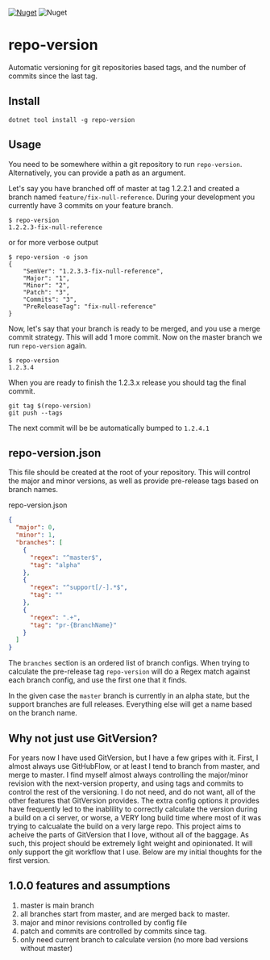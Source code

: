 [![Nuget](https://img.shields.io/nuget/v/repo-version?style=plastic)](https://www.nuget.org/packages/repo-version)
![Nuget](https://img.shields.io/nuget/dt/repo-version?style=plastic)

# repo-version
Automatic versioning for git repositories based tags, and the number of commits since the last tag.

## Install

```
dotnet tool install -g repo-version
```

## Usage

You need to be somewhere within a git repository to run `repo-version`. Alternatively, you can provide a path as an argument.

Let's say you have branched off of master at tag 1.2.2.1 and created a branch named `feature/fix-null-reference`.
During your development you currently have 3 commits on your feature branch.

```
$ repo-version
1.2.2.3-fix-null-reference
```

or for more verbose output

```
$ repo-version -o json
{
    "SemVer": "1.2.3.3-fix-null-reference",
    "Major": "1",
    "Minor": "2",
    "Patch": "3",
    "Commits": "3",
    "PreReleaseTag": "fix-null-reference"
}

```

Now, let's say that your branch is ready to be merged, and you use a merge commit strategy. This will add 1 more commit.
Now on the master branch we run `repo-version` again.

```
$ repo-version
1.2.3.4
```

When you are ready to finish the 1.2.3.x release you should tag the final commit.

```
git tag $(repo-version)
git push --tags
```

The next commit will be be automatically bumped to `1.2.4.1`

## repo-version.json
This file should be created at the root of your repository. This will
control the major and minor versions, as well as provide pre-release tags based
on branch names.

repo-version.json
```json
{
  "major": 0,
  "minor": 1,
  "branches": [
    {
      "regex": "^master$",
      "tag": "alpha"
    },
    {
      "regex": "^support[/-].*$",
      "tag": ""
    },
    {
      "regex": ".+",
      "tag": "pr-{BranchName}"
    }
  ]
}
```

The `branches` section is an ordered list of branch configs. When trying to calculate the pre-release tag `repo-version` will do a Regex match against each branch config, and use the first one that it finds.

In the given case the `master` branch is currently in an alpha state, but the support branches are full releases. Everything else will get a name based on the branch name.

## Why not just use GitVersion?

For years now I have used GitVersion, but I have a few gripes with it. First, I almost always
use GitHubFlow, or at least I tend to branch from master, and merge to master. I find myself
almost always controlling the major/minor revision with the next-version property, and using
tags and commits to control the rest of the versioning. I do not need, and do not want, all of
the other features that GitVersion provides. The extra config options it provides have frequently
led to the inablility to correctly calculate the version during a build on a ci server, or worse,
a VERY long build time where most of it was trying to calcualate the build on a very large repo.
This project aims to acheive the parts of GitVersion that I love, without all of the baggage.
As such, this project should be extremely light weight and opinionated. It will only support the
git workflow that I use. Below are my initial thoughts for the first version.

## 1.0.0 features and assumptions

1. master is main branch
2. all branches start from master, and are merged back to master.
3. major and minor revisions controlled by config file
4. patch and commits are controlled by commits since tag.
5. only need current branch to calculate version (no more bad versions without master)

